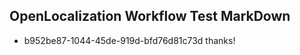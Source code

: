 ## OpenLocalization Workflow Test MarkDown
* b952be87-1044-45de-919d-bfd76d81c73d thanks!

<!--HONumber=Aug16_HO4-->


